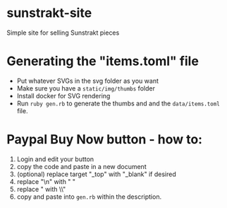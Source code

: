 # sunstrakt-site
Simple site for selling Sunstrakt pieces

# Generating the "items.toml" file

- Put whatever SVGs in the svg folder as you want
- Make sure you have a `static/img/thumbs` folder
- Install docker for SVG rendering
- Run `ruby gen.rb` to generate the thumbs and and the `data/items.toml` file.

# Paypal Buy Now button - how to:
1. Login and edit your button
2. copy the code and paste in a new document
3. (optional) replace target "_top" with "_blank" if desired
4. replace "\n" with " "
5. replace " with \\\\"
6. copy and paste into `gen.rb` within the description.
